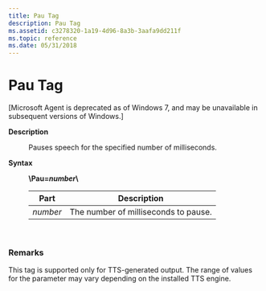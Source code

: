 ```yaml
---
title: Pau Tag
description: Pau Tag
ms.assetid: c3278320-1a19-4d96-8a3b-3aafa9dd211f
ms.topic: reference
ms.date: 05/31/2018
---
```


# Pau Tag

\[Microsoft Agent is deprecated as of Windows 7, and may be unavailable in subsequent versions of Windows.\]

<dl> <dt>

<span id="Description"></span><span id="description"></span><span id="DESCRIPTION"></span>**Description**
</dt> <dd>

Pauses speech for the specified number of milliseconds.

</dd> <dt>

<span id="Syntax"></span><span id="syntax"></span><span id="SYNTAX"></span>**Syntax**
</dt> <dd>

**\\Pau=***number***\\**



| Part     | Description                          |
|----------|--------------------------------------|
| *number* | The number of milliseconds to pause. |



 

</dd> </dl>

### Remarks

This tag is supported only for TTS-generated output. The range of values for the parameter may vary depending on the installed TTS engine.

 

 




